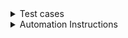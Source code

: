 <details> <summary>Test cases</summary>
  
 ## Positive Test cases
  1) Given patient Log in to ZoomCare or on Schedule ZoomCare page
  
     When patient select my location Portland, OR
  
     Then patient select illness/injury from drop down menu
  
     And patient select today's date July 23
  
     Then patient select Clinic Care
  
     Verify that user should be able to see the list of doctors with adress information and options for schedruling time.
  
  
  2) Given patient Log in to ZoomCare or on Schedule ZoomCare page
  
     When patient select my location Seattle, WA
  
     Then patient select illness/injury from drop down menu
     
     And patient click on the VideoCare
  
     Then patient select date June 24
  
     Verify that patient should be able to see the list of doctors address information and the time options for appointment 
    

  3) Given patient Log in to ZoomCare or on Schedule ZoomCare page
  
     When patient select my location Vienna, VA
  
     Then verify thta patient should see the message "We're not in your area yet—but we're growing almost as fast as we deliver care! Follow us on social to stay up-to-date on ZoomCare news, announcements and more. Want to see clinics outside of your region? Click below."
  
  4) Given patient Log in to ZoomCare or on Schedule ZoomCare page
  
     When patient select my location Salem, OR
  
     Then patient select illness/injury from drop down menu
      
     And patient select available date from calendar 
  
     Then patient click View Clinic Servises 
  
     And patient should be able to see the list of Services available at this clinic
  
   5) Given patient Log in to ZoomCare or on Schedule ZoomCare page
  
     When patient select my location Denver, CO
  
     Then patient select illness/injury from drop down menu
      
     And patient select available date from calendar 
  
     Then patient click View Clinic Servises 
  
     And patient should be able to see the list of Services available at this clinic
  
     Then patient click on the See More Details
  
     And verify that patient is able to see the list of cervices, doctors name and available time for making an appointment 
  
   6) Given patient Log in to ZoomCare or on Schedule ZoomCare page
  
     When patient select my location Boise, ID
      
     Then patient select Adult Covid-19 Screening
  
     Verify that patient doesn't have option Clinic Care and Chat Care
  
  7) Given patient Log in to ZoomCare or on Schedule ZoomCare
  
      When patient click on Info | $
  
      Then patient should be able to see a modal window with information about health insurance and estimated cost
  
  note: Modal window should be dismissed by clicking on any area outside of modal window, so user experience will improve. Currently you able to close it only when you click again on Info | $ button.
  
  8) Given patient Log in to ZoomCare or on Schedule ZoomCare page
  
    When patient select family medicine from drop down menu
  
    And patient select available date from calendar
  
    Then patient should be able to see the list of services available at this clinic on that particular day
     
     
  
  
  ## Negative Test cases 
  
  1) Given patient Log in to ZoomCare or on Schedule ZoomCare page
  
     When patient select my location Portland, OR
  
     Then patient select illness/injury from drop down menu
  
     And patient try to select past date June 20
  
     Verify that the past date is in read only mode
  
 
  </details>
  
     
    


<details> <summary>Automation Instructions</summary>
  
  Selenium, Java.
  
  1) Open Eclipse 
  
  Create Maven project
 
  
  Java JDK 8
  
  Chrome
  
  Chrome driver
  
  I will use TestRunner to run the script.
  
    // first we need to connect required libraries to work with selelium webdriver
  
    import org.openqa.selenium.WebDriver;
  
    import org.openqa.selenium.chrome.ChromeDriver;
  
    // then we need to create a class 
  
    public class ZoomCareSchedule {
  
    public static void main(String[] args) {
  
    // setting the driver executable, define a path to the chromedriver
  
    System.setProperty("webdriver.chrome.driver", ".\\Driver\\chromedriver.exe");
  
    // now we need to initiate a chromedriver
  
    WebDriver driver = new ChromeDriver();
  
    // now we need to maximize window of chrome browser
  
    driver.manage().window().maximize();
  
    // opening a web browser with specific url
  
    driver.get("http://zoomcare.com/schedule");
  
    
  1. To write an automation code for the test case #1 we will need to locate all webElements and add to page object class
  
  one file with step definitions
  
  public class StepDef ???? {
  
  NOTES:
  
  1st test case:
  
      @Given("^Patient log in to ZoomCare or on Schedule ZoomCare page$")
  
      public void patient_login_to_ZoomCare_or_on_Schedule_ZoomCare_page() throws Throwable {
      ??? driver.get("http://zoomcare.com/schedule");
  
      }
  
      @when("^a user selects portland and illness$")
  
      public void a_user_select_portland_illness_june() throws Throwable {
  
      //click to expand a location list
  
      WebElement loc = driver.findElement(By.xpath("//*[@id="react-mount-page-content"]/div/div/div/div[1]/div/div[1]/div/span"));
  
      loc.click();
  
      //click on portland
  
      WebElement p = driver.findElement(By.xpath("//*[@id="react-mount-page-content"]/div/div/div/div[1]/div/div[2]/div[1]/div[3]/div/div"));
  
      p.click()
  
      }
  
      @then("^patient selects illness injury from the drop menu$)
  
      public void patient_selects_illness_injury() throws Throwable {
  
      // click to expand list of services (illness/injury
  
      WebElement d = driver.findElement(By.xpath("//*[@id="react-mount-page-content"]/div/div/div/div[1]/div/div[2]/div[1]/div/div/div/i"));
  
      d.click();
  
      // click on illness_injury
  
      WebElement ii = driver.findElement(By.xpath("//*[@id="react-mount-page-content"]/div/div/div/div[1]/div/div[2]/div[2]/div/div[2]/div/div/div/div[2]/div/div/div"));
  
      ii.click();
  
      // click to expand dates
  
      WebElement calen = driver.findElement(By.xpath("//*[@id="react-mount-page-content"]/div/div/div/div[1]/div/div[2]/div[3]/div/div/div[2]/div/i"));
  
      calen.click();
  
      // click on June 23
  
      WebElement date = driver.findElement(By.xpath("//*[@id="react-mount-page-content"]/div/div/div/div[1]/div/div[2]/div[3]/div/div[2]/div/div[4]/div[4]/div[5]/div/div"));
  
      date.click();
  
      }
  
  2nd test case: 
  
       @Given("^Patient log in to ZoomCare or on Schedule ZoomCare page$")
  
       public void patient_login_to_ZoomCare_or_on_Schedule_ZoomCare_page() throws Throwable {
       ???? 
  
  driver.get("http://zoomcare.com/schedule");
  
       }
  
       @when("^patient selects seattle$")
  
       public void patient_selects_seattle() throws Throwable {
  
        //click to expand a location list
  
        WebElement loc = driver.findElement(By.xpath("//*[@id="react-mount-page-    content"]/div/div/div/div[1]/div/div[1]/div/span"));
  
        loc.click();
  
        //click on seattle
  
        WebElement p = driver.findElement(By.xpath("//*[@id="react-mount-page-content"]/div/div/div/div[1]/div/div[2]/div[1]/div[4]/div/div"));
  
        p.click()
        
        }
        @then("^patient selects illness injury from the drop menu$)
  
        public void patient_selects_illness_injury() throws Throwable {
  
        // click to expand list of services (illness/injury
  
        WebElement d = driver.findElement(By.xpath("//*[@id="react-mount-page-content"]/div/div/div/div[1]/div/div[2]/div[1]/div/div/div/i"));
  
        d.click();
  
        // click on illness_injury
  
        WebElement ii = driver.findElement(By.xpath("//*[@id="react-mount-page-content"]/div/div/div/div[1]/div/div[2]/div[2]/div/div[2]/div/div/div/div[2]/div/div/div"));
  
        ii.click();
  
        // click on the VideoCare
  
        WebElement vchat = driver.findElement(By.xpath("//*[@id="react-mount-page-content"]/div/div/div/div[2]/div/div[1]/button[2]"));
        
        // click to expand dates
  
        WebElement calen = driver.findElement(By.xpath("//*[@id="react-mount-page-content"]/div/div/div/div[1]/div/div[2]/div[3]/div/div/div[2]/div/i"));
  
        calen.click();
        
        // click on June 24
  
        WebElement datej = driver.findElement(By.xpath("//*[@id="react-mount-page-content"]/div/div/div/div[1]/div/div[2]/div[3]/div/div[2]/div/div[4]/div[4]/div[6]/div/div"));
  
  
  3rd test case:
  
        
         @Given("^Patient log in to ZoomCare or on Schedule ZoomCare page$")
  
         public void patient_login_to_ZoomCare_or_on_Schedule_ZoomCare_page() throws Throwable {
         ???? 
  
  driver.get("http://zoomcare.com/schedule");
  
        }
  
         @When("^patient selects my location Vienna, VA$)
  
         public void patient_selects_vienna() throws Throwable {
  
         //click to expand a location list
  
         WebElement loc = driver.findElement(By.xpath("//*[@id="react-mount-page-    content"]/div/div/div/div[1]/div/div[1]/div/span"));
  
         loc.click();
  
         // send key Vienna VA USA
  
         WebElement locat = driver.findElement(By.xpath("//*[@id="react-mount-page-content"]/div/div/div/div[1]/div/div[2]/div[2]/div/div[1]/input"));
  
        loxat.sendKeys("Vienna VA");
        
         // not sure how select from the suggestion shown
  
        List<WebElement> autoSuggestions = driver.findElement ???
  
        for (WebElement suggestions : autoSuggestions) {
  
            if (suggestions.getText().contains("Vienna VA)) {
  
                suggestions.click();
  
                break;
          }
        }
        
        
  
        
        
  
      
      
  
  
        
  
  
  
  
